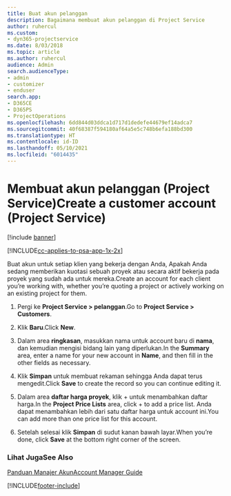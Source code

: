 ```yaml
---
title: Buat akun pelanggan
description: Bagaimana membuat akun pelanggan di Project Service
author: ruhercul
ms.custom:
- dyn365-projectservice
ms.date: 8/03/2018
ms.topic: article
ms.author: ruhercul
audience: Admin
search.audienceType:
- admin
- customizer
- enduser
search.app:
- D365CE
- D365PS
- ProjectOperations
ms.openlocfilehash: 6dd844d03ddca1d717d1dedefe44679ef14adca7
ms.sourcegitcommit: 40f68387f594180af64a5e5c748b6efa188bd300
ms.translationtype: HT
ms.contentlocale: id-ID
ms.lasthandoff: 05/10/2021
ms.locfileid: "6014435"
---
```

# <a name="create-a-customer-account-project-service"></a><span data-ttu-id="0a798-103">Membuat akun pelanggan (Project Service)</span><span class="sxs-lookup"><span data-stu-id="0a798-103">Create a customer account (Project Service)</span></span>

[!include [banner](../includes/psa-now-project-operations.md)]

[!INCLUDE[cc-applies-to-psa-app-1x-2x](../includes/cc-applies-to-psa-app-1x-2x.md)]

<span data-ttu-id="0a798-104">Buat akun untuk setiap klien yang bekerja dengan Anda, Apakah Anda sedang memberikan kuotasi sebuah proyek atau secara aktif bekerja pada proyek yang sudah ada untuk mereka.</span><span class="sxs-lookup"><span data-stu-id="0a798-104">Create an account for each client you’re working with, whether you’re quoting a project or actively working on an existing project for them.</span></span>  
  
1.  <span data-ttu-id="0a798-105">Pergi ke **Project Service > pelanggan**.</span><span class="sxs-lookup"><span data-stu-id="0a798-105">Go to **Project Service > Customers**.</span></span>  
  
2.  <span data-ttu-id="0a798-106">Klik **Baru**.</span><span class="sxs-lookup"><span data-stu-id="0a798-106">Click **New**.</span></span>  
  
3.  <span data-ttu-id="0a798-107">Dalam area **ringkasan**, masukkan nama untuk account baru di **nama**, dan kemudian mengisi bidang lain yang diperlukan.</span><span class="sxs-lookup"><span data-stu-id="0a798-107">In the **Summary** area, enter a name for your new account in **Name**, and then fill in the other fields as necessary.</span></span>  
  
4.  <span data-ttu-id="0a798-108">Klik **Simpan** untuk membuat rekaman sehingga Anda dapat terus mengedit.</span><span class="sxs-lookup"><span data-stu-id="0a798-108">Click **Save** to create the record so you can continue editing it.</span></span>  
  
5.  <span data-ttu-id="0a798-109">Dalam area **daftar harga proyek**, klik + untuk menambahkan daftar harga.</span><span class="sxs-lookup"><span data-stu-id="0a798-109">In the **Project Price Lists** area, click + to add a price list.</span></span> <span data-ttu-id="0a798-110">Anda dapat menambahkan lebih dari satu daftar harga untuk account ini.</span><span class="sxs-lookup"><span data-stu-id="0a798-110">You can add more than one price list for this account.</span></span>  
  
6.  <span data-ttu-id="0a798-111">Setelah selesai klik **Simpan** di sudut kanan bawah layar.</span><span class="sxs-lookup"><span data-stu-id="0a798-111">When you’re done, click **Save** at the bottom right corner of the screen.</span></span>  
  
### <a name="see-also"></a><span data-ttu-id="0a798-112">Lihat Juga</span><span class="sxs-lookup"><span data-stu-id="0a798-112">See Also</span></span>  
 [<span data-ttu-id="0a798-113">Panduan Manajer Akun</span><span class="sxs-lookup"><span data-stu-id="0a798-113">Account Manager Guide</span></span>](../psa/account-manager-guide.md)


[!INCLUDE[footer-include](../includes/footer-banner.md)]